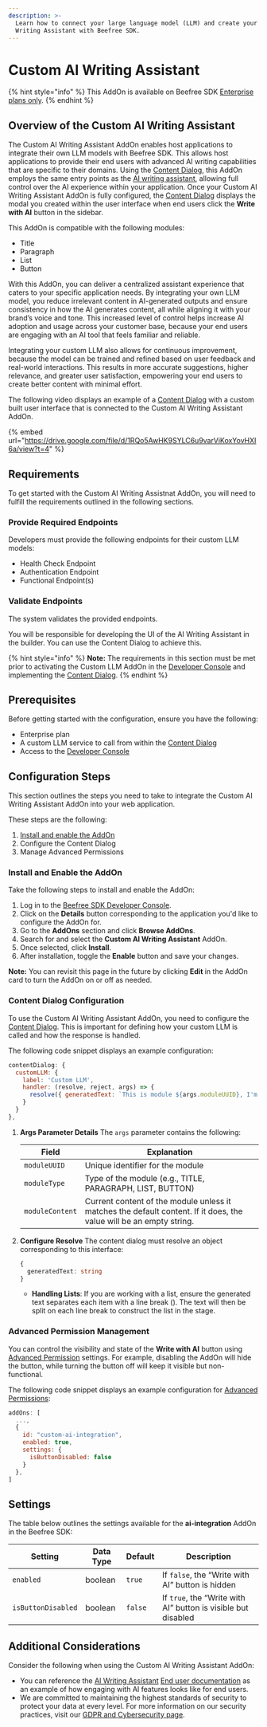 ```yaml
---
description: >-
  Learn how to connect your large language model (LLM) and create your own AI
  Writing Assistant with Beefree SDK.
---
```


# Custom AI Writing Assistant

{% hint style="info" %}
This AddOn is available on Beefree SDK [Enterprise plans only](https://developers.beefree.io/pricing-plans).
{% endhint %}

## Overview of the Custom AI Writing Assistant

The Custom AI Writing Assistant AddOn enables host applications to integrate their own LLM models with Beefree SDK. This allows host applications to provide their end users with advanced AI writing capabilities that are specific to their domains. Using the [Content Dialog](../../../other-customizations/advanced-options/content-dialog.md), this AddOn employs the same entry points as the [AI writing assistant](openai-addon/), allowing full control over the AI experience within your application. Once your Custom AI Writing Assistant AddOn is fully configured, the [Content Dialog](../../../other-customizations/advanced-options/content-dialog.md) displays the modal you created within the user interface when end users click the **Write with AI** button in the sidebar.&#x20;

This AddOn is compatible with the following modules:

* Title
* Paragraph
* List
* Button

With this AddOn, you can deliver a centralized assistant experience that caters to your specific application needs. By integrating your own LLM model, you reduce irrelevant content in AI-generated outputs and ensure consistency in how the AI generates content, all while aligning it with your brand’s voice and tone. This increased level of control helps increase AI adoption and usage across your customer base, because your end users are engaging with an AI tool that feels familiar and reliable.

Integrating your custom LLM also allows for continuous improvement, because the model can be trained and refined based on user feedback and real-world interactions. This results in more accurate suggestions, higher relevance, and greater user satisfaction, empowering your end users to create better content with minimal effort.

The following video displays an example of a [Content Dialog](../../../other-customizations/advanced-options/content-dialog.md) with a custom built user interface that is connected to the Custom AI Writing Assistant AddOn.

{% embed url="https://drive.google.com/file/d/1RQo5AwHK9SYLC6u9varViKoxYovHXI6a/view?t=4" %}

## Requirements

To get started with the Custom AI Writing Assistnat AddOn, you will need to fulfill the requirements outlined in the following sections.&#x20;

### **Provide Required Endpoints**

Developers must provide the following endpoints for their custom LLM models:

* Health Check Endpoint
* Authentication Endpoint
* Functional Endpoint(s)

### **Validate Endpoints**

The system validates the provided endpoints.

You will be responsible for developing the UI of the AI Writing Assistant in the builder. You can use the Content Dialog to achieve this.

{% hint style="info" %}
**Note:** The requirements in this section must be met prior to activating the Custom LLM AddOn in the [Developer Console](https://developers.beefree.io/accounts/login/?from=website\_menu) and implementing the [Content Dialog](../../../other-customizations/advanced-options/content-dialog.md).
{% endhint %}

## Prerequisites

Before getting started with the configuration, ensure you have the following:

* Enterprise plan
* A custom LLM service to call from within the [Content Dialog](../../../other-customizations/advanced-options/content-dialog.md)
* Access to the [Developer Console](https://developers.beefree.io/accounts/login/?from=website\_menu)

## **Configuration Steps**

This section outlines the steps you need to take to integrate the Custom AI Writing Assistant AddOn into your web application.

These steps are the following:

1. [Install and enable the AddOn](custom-ai-writing-assistant.md#install-and-enable-the-addon)
2. Configure the Content Dialog
3. Manage Advanced Permissions&#x20;

### **Install and Enable the AddOn**

Take the following steps to install and enable the AddOn:

1. Log in to the [Beefree SDK Developer Console](https://developers.beefree.io/accounts/login/?from=website\_menu).
2. Click on the **Details** button corresponding to the application you'd like to configure the AddOn for.
3. Go to the **AddOns** section and click **Browse AddOns**.
4. Search for and select the **Custom AI Writing Assistant** AddOn.
5. Once selected, click **Install**.
6. After installation, toggle the **Enable** button and save your changes.&#x20;

**Note:** You can revisit this page in the future by clicking **Edit** in the AddOn card to turn the AddOn on or off as needed.

### **Content Dialog Configuration**&#x20;

To use the Custom AI Writing Assistant AddOn, you need to configure the [Content Dialog](../../../other-customizations/advanced-options/content-dialog.md). This is important for defining how your custom LLM is called and how the response is handled.

The following code snippet displays an example configuration:

```javascript
contentDialog: {   
  customLLM: {
    label: 'Custom LLM',
    handler: (resolve, reject, args) => {
      resolve({ generatedText: `This is module ${args.moduleUUID}, I'm a ${args.moduleType} and my content was ${args.moduleContent}` })
    }
  }
},
```

1.  **Args Parameter Details** The `args` parameter contains the following:

    | Field           | Explanation                                                                                                         |
    | --------------- | ------------------------------------------------------------------------------------------------------------------- |
    | `moduleUUID`    | Unique identifier for the module                                                                                    |
    | `moduleType`    | Type of the module (e.g., TITLE, PARAGRAPH, LIST, BUTTON)                                                           |
    | `moduleContent` | Current content of the module unless it matches the default content. If it does, the value will be an empty string. |
2.  **Configure Resolve** The content dialog must resolve an object corresponding to this interface:

    ```typescript
    {
      generatedText: string
    }
    ```

    * **Handling Lists**: If you are working with a list, ensure the generated text separates each item with a line break (). The text will then be split on each line break to construct the list in the stage.

### **Advanced Permission Management**&#x20;

You can control the visibility and state of the **Write with AI** button using [Advanced Permission](../../../other-customizations/advanced-options/advanced-permissions.md) settings. For example, disabling the AddOn will hide the button, while turning the button off will keep it visible but non-functional.

The following code snippet displays an example configuration for [Advanced Permissions](../../../other-customizations/advanced-options/advanced-permissions.md):

```javascript
addOns: [
  ...,
  {
    id: "custom-ai-integration",
    enabled: true,
    settings: {
      isButtonDisabled: false
    }
  },
]
```

## **Settings**

The table below outlines the settings available for the **ai-integration** AddOn in the Beefree SDK:

| Setting            | Data Type | Default | Description                                                   |
| ------------------ | --------- | ------- | ------------------------------------------------------------- |
| `enabled`          | boolean   | `true`  | If `false`, the “Write with AI” button is hidden              |
| `isButtonDisabled` | boolean   | `false` | If `true`, the “Write with AI” button is visible but disabled |

## Additional Considerations

Consider the following when using the Custom AI Writing Assistant AddOn:

* You can reference the [AI Writing Assistant](openai-addon/) [End user documentation](https://docs.beefree.io/end-user-guide/ai-writing-assistant) as an example of how engaging with AI features looks like for end users.
* We are committed to maintaining the highest standards of security to protect your data at every level. For more information on our security practices, visit our [GDPR and Cybersecurity page](https://developers.beefree.io/gdpr-and-cybersecurity).
